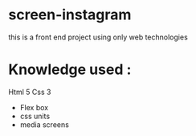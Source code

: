 # screen-instagram
this is a front end project using only web technologies
# Knowledge used :
Html 5
Css 3 
  - Flex box 
  - css units 
  - media screens
